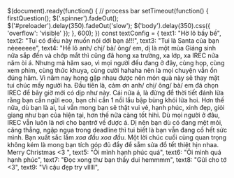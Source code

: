 $(document).ready(function() {
    // process bar
    setTimeout(function() {
        firstQuestion();
        $('.spinner').fadeOut();
        $('#preloader').delay(350).fadeOut('slow');
        $('body').delay(350).css({
            'overflow': 'visible'
        });
    }, 600);
})
const textConfig = {
  text1: "Hờ lô bấy bề",
  text2: "Tui có điều này muốn nói dới bạn á!!!",
  text3: "Tui là Santa của bạn nèeeeeee",
  text4: "Hế lô anh/ chị/ bà/ ông/ em, dị là một mùa Giáng sinh nữa sắp đến và chớp mắt thì cũng đã hong xa trường, xa lớp, xa IREC nửa năm òi á. Nhưng mà hăm sao, vì mọi người đếu đang ở đây, cùng họp, cùng xem phim, cùng thức khuya, cùng cười hahaha nên là mọi chuyện vẫn ổn đúng hăm. Vì năm nay hong gặp nhau được nên món quà này sẽ thay mặt tui chúc mấy người ha. Đầu tiên là, cảm ơn anh/ chị/ ông/ bà/ em đã chọn IREC để bây giờ mới có dịp như này. Cái nữa á, là đừng để thời tiết đánh lừa rằng bạn cần ngừi eoo, bạn chỉ cần 1 nồi lẩu bập bùng khói lửa hoi. Hơn thế nữa, dù bạn là ai, tui vẫn mong bạn sẽ thật vui vẻ, hạnh phúc, xinh đẹp, giỏi giang như bạn của hiện tại, hơn thế nữa càng tốt hihi. Dù mọi người ở đâu, IREC vẫn luôn là nơi cho bạntrở về được á. Dị nên bạn dù có đang mệt mỏi, căng thẳng, ngập ngụa trong deadline thì tui biết là bạn vẫn đang cố hết sức mình. Bạn xuất sắc lắm *xoa đầu xoa đầu*. Một lời chúc cuối cùng quan trọng không kém là mong bạn tích góp đủ đầy để sẵm sửa đồ tết thiệt hịn nhaa. Merry Christmas <3 ",
  text5: "Ôi mình hạnh phúc quá",
  text6: "Ôi mình quá hạnh phúc",
  text7: "Đọc xong thư bạn thấy dui hemmmm",
  text8: "Gửi cho tớ <3",
  text9: "Vì cậu đẹp try vlllll",

